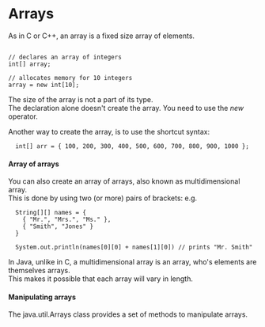 
# Arrays

As in C or C++, an array is a fixed size array of elements.

```

// declares an array of integers
int[] array;

// allocates memory for 10 integers
array = new int[10];

```

The size of the array is not a part of its type. <br>
The declaration alone doesn't create the array. You need to use the _new_ operator. <br>

Another way to create the array, is to use the shortcut syntax:
```
  int[] arr = { 100, 200, 300, 400, 500, 600, 700, 800, 900, 1000 };
```

#### Array of arrays

You can also create an array of arrays, also known as multidimensional array. <br>
This is done by using two (or more) pairs of brackets: e.g.

```
  String[][] names = {
    { "Mr.", "Mrs.", "Ms." },
    { "Smith", "Jones" }
  }
  
  System.out.println(names[0][0] + names[1][0]) // prints "Mr. Smith"
```

In Java, unlike in C, a multidimensional array is an array, who's elements are themselves arrays. <br>
This makes it possible that each array will vary in length.

#### Manipulating arrays
The java.util.Arrays class provides a set of methods to manipulate arrays.
